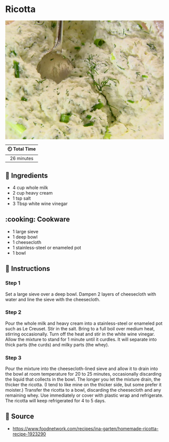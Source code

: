 # Ricotta

![Ricotta](../assets/images/ricotta.jpg)

| :timer_clock: Total Time |
|:-----------------------: |
| 26 minutes |

## :salt: Ingredients

- 4 cup whole milk
- 2 cup heavy cream
- 1 tsp salt
- 3 Tbsp white wine vinegar

## :cooking: Cookware

- 1 large sieve
- 1 deep bowl
- 1 cheesecloth
- 1 stainless-steel or enameled pot
- 1 bowl

## :pencil: Instructions

### Step 1

Set a large sieve over a deep bowl. Dampen 2 layers of cheesecloth with water and line the sieve with the cheesecloth.

### Step 2

Pour the whole milk and heavy cream into a stainless-steel or enameled pot such as Le Creuset. Stir in the salt. Bring
to a full boil over medium heat, stirring occasionally. Turn off the heat and stir in the white wine vinegar. Allow the
mixture to stand for 1 minute until it curdles. It will separate into thick parts (the curds) and milky parts (the
whey).

### Step 3

Pour the mixture into the cheesecloth-lined sieve and allow it to drain into the bowl at room temperature for 20 to 25
minutes, occasionally discarding the liquid that collects in the bowl. The longer you let the mixture drain, the thicker
the ricotta. (I tend to like mine on the thicker side, but some prefer it moister.) Transfer the ricotta to a bowl,
discarding the cheesecloth and any remaining whey. Use immediately or cover with plastic wrap and refrigerate. The
ricotta will keep refrigerated for 4 to 5 days.

## :link: Source

- <https://www.foodnetwork.com/recipes/ina-garten/homemade-ricotta-recipe-1923290>
